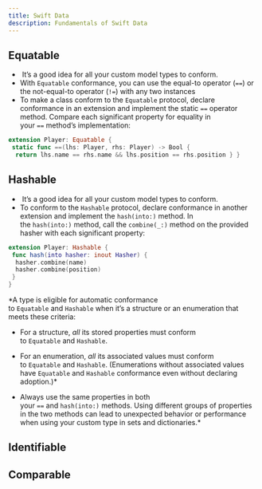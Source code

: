 ```yaml
---
title: Swift Data
description: Fundamentals of Swift Data
---
```


## Equatable

*  It’s a good idea for all your custom model types to conform.
* With `Equatable` conformance, you can use the equal-to operator (`==`) or the not-equal-to operator (`!=`) with any two instances
* To make a class conform to the `Equatable` protocol, declare conformance in an extension and implement the static `==` operator method. Compare each significant property for equality in your `==` method’s implementation:

```swift
extension Player: Equatable { 
 static func ==(lhs: Player, rhs: Player) -> Bool { 
  return lhs.name == rhs.name && lhs.position == rhs.position } }
```

## Hashable

*  It’s a good idea for all your custom model types to conform.
* To conform to the `Hashable` protocol, declare conformance in another extension and implement the `hash(into:)` method. In the `hash(into:)` method, call the `combine(_:)` method on the provided hasher with each significant property:

```swift
extension Player: Hashable { 
 func hash(into hasher: inout Hasher) { 
  hasher.combine(name) 
  hasher.combine(position) 
 } 
}
```

*A type is eligible for automatic conformance to `Equatable` and `Hashable` when it’s a structure or an enumeration that meets these criteria:

* For a structure, _all_ its stored properties must conform to `Equatable` and `Hashable`.

* For an enumeration, _all_ its associated values must conform to `Equatable` and `Hashable`. (Enumerations without associated values have `Equatable` and `Hashable` conformance even without declaring adoption.)*
* Always use the same properties in both your `==` and `hash(into:)` methods. Using different groups of properties in the two methods can lead to unexpected behavior or performance when using your custom type in sets and dictionaries.*

## Identifiable

## Comparable
